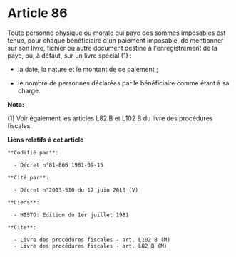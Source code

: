 # Article 86

Toute personne physique ou morale qui paye des sommes imposables est tenue, pour chaque bénéficiaire d'un paiement imposable,
de mentionner sur son livre, fichier ou autre document destiné à l'enregistrement de la paye, ou, à défaut, sur un livre
spécial (1) :

- la date, la nature et le montant de ce paiement ;

- le nombre de personnes déclarées par le bénéficiaire comme étant à sa charge.

**Nota:**

(1) Voir également les articles L82 B et L102 B du livre des procédures fiscales.

**Liens relatifs à cet article**

	**Codifié par**:

	  - Décret n°81-866 1981-09-15

	**Cité par**:

	  - Décret n°2013-510 du 17 juin 2013 (V)

	**Liens**:

	  - HISTO: Edition du 1er juillet 1981

	**Cite**:

	  - Livre des procédures fiscales - art. L102 B (M)
	  - Livre des procédures fiscales - art. L82 B (M)
